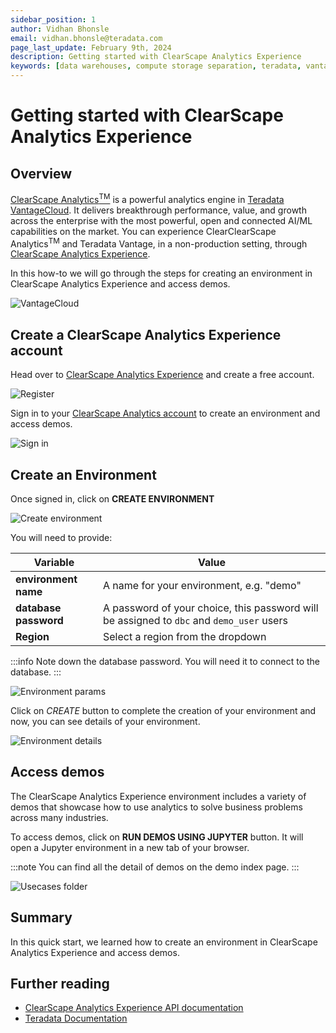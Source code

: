 ```yaml
---
sidebar_position: 1
author: Vidhan Bhonsle
email: vidhan.bhonsle@teradata.com
page_last_update: February 9th, 2024
description: Getting started with ClearScape Analytics Experience
keywords: [data warehouses, compute storage separation, teradata, vantage, cloud data platform, business intelligence, enterprise analytics, jupyter, teradatasql, ipython-sql, clearscape, csae]
---
```


# Getting started with ClearScape Analytics Experience

## Overview

[ClearScape Analytics<sup>TM</sup>](https://www.teradata.com/platform/clearscape-analytics) is a powerful analytics engine in [Teradata VantageCloud](https://www.teradata.com/platform/vantagecloud). It delivers breakthrough performance, value, and growth across the enterprise with the most powerful, open and connected AI/ML capabilities on the market. You can experience ClearClearScape Analytics<sup>TM</sup> and Teradata Vantage, in a non-production setting, through [ClearScape Analytics Experience](https://www.teradata.com/experience).

In this how-to we will go through the steps for creating an environment in ClearScape Analytics Experience and access demos.

![VantageCloud](../../images/VantageCloud.png)
  
## Create a ClearScape Analytics Experience account

Head over to [ClearScape Analytics Experience](https://www.teradata.com/experience) and create a free account.

![Register](../../images/csae_register.png)

Sign in to your [ClearScape Analytics account](https://clearscape.teradata.com/sign-in) to create an environment and access demos.

![Sign in](../../images/csae_signin.png)

## Create an Environment

Once signed in, click on **CREATE ENVIRONMENT**

![Create environment](../../images/csae_create_env.png)

You will need to provide:

| Variable             | Value                                                                 |
|----------------------|-----------------------------------------------------------------------|
| **environment name** | A name for your environment, e.g. "demo"                              |
| **database password**| A password of your choice, this password will be assigned to `dbc` and `demo_user` users |
| **Region**           | Select a region from the dropdown                                     |


:::info
Note down the database password. You will need it to connect to the database.
:::

![Environment params](../../images/csae_env_params.png)

Click on *CREATE* button to complete the creation of your environment and now, you can see details of your environment.

![Environment details](../../images/csae_env_details.png)

## Access demos

The ClearScape Analytics Experience environment includes a variety of demos that showcase how to use analytics to solve business problems across many industries. 

To access demos, click on **RUN DEMOS USING JUPYTER** button. It will open a Jupyter environment in a new tab of your browser. 

:::note
You can find all the detail of demos on the demo index page.
:::

![Usecases folder](../../images/csae_jupyter.png)


## Summary

In this quick start, we learned how to create an environment in ClearScape Analytics Experience and access demos.

## Further reading

* [ClearScape Analytics Experience API documentation](https://api.clearscape.teradata.com/api-docs/)
* [Teradata Documentation](https://docs.teradata.com/)

